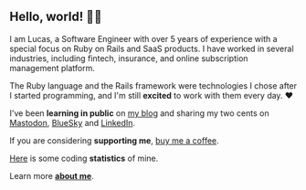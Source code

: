 ## Hello, world! 👋🏻

I am Lucas, a Software Engineer with over 5 years of experience with a special focus on Ruby on Rails and SaaS products. I have worked in several industries, including fintech, insurance, and online subscription management platform. 

The Ruby language and the Rails framework were technologies I chose after I started programming, and I'm still **excited** to work with them every day. ❤️

I've been **learning in public** on <a href="https://jaggies-weekly.netlify.app/">my blog</a> and sharing my two cents on <a href="https://ruby.social/@jaggiesweekly">Mastodon</a>, <a href="https://bsky.app/profile/jaggiesweekly.bsky.social‬">BlueSky</a> and <a href="https://www.linkedin.com/in/lsfernandes92">LinkedIn</a>.

If you are considering **supporting me**, <a href="https://buymeacoffee.com/jaggiesweekly">buy me a coffee</a>.

<a href="https://wakatime.com/@lsfernandes92">Here</a> is some coding **statistics** of mine.

Learn more <a href="https://jaggies-weekly.netlify.app/about/">**about me**</a>.
